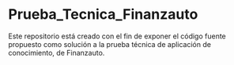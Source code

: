 # Prueba_Tecnica_Finanzauto
Este repositorio está creado con el fin de exponer el código fuente propuesto como solución a la prueba técnica de aplicación de conocimiento, de Finanzauto.
